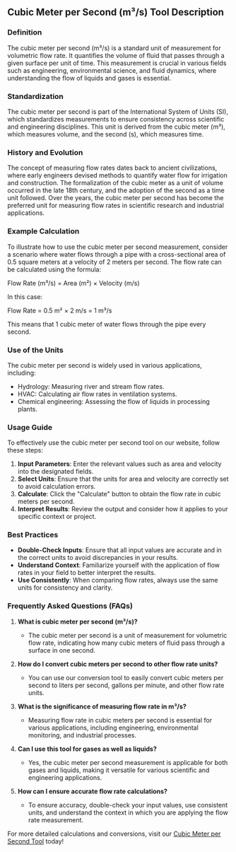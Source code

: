 ## Cubic Meter per Second (m³/s) Tool Description

### Definition
The cubic meter per second (m³/s) is a standard unit of measurement for volumetric flow rate. It quantifies the volume of fluid that passes through a given surface per unit of time. This measurement is crucial in various fields such as engineering, environmental science, and fluid dynamics, where understanding the flow of liquids and gases is essential.

### Standardization
The cubic meter per second is part of the International System of Units (SI), which standardizes measurements to ensure consistency across scientific and engineering disciplines. This unit is derived from the cubic meter (m³), which measures volume, and the second (s), which measures time. 

### History and Evolution
The concept of measuring flow rates dates back to ancient civilizations, where early engineers devised methods to quantify water flow for irrigation and construction. The formalization of the cubic meter as a unit of volume occurred in the late 18th century, and the adoption of the second as a time unit followed. Over the years, the cubic meter per second has become the preferred unit for measuring flow rates in scientific research and industrial applications.

### Example Calculation
To illustrate how to use the cubic meter per second measurement, consider a scenario where water flows through a pipe with a cross-sectional area of 0.5 square meters at a velocity of 2 meters per second. The flow rate can be calculated using the formula:

Flow Rate (m³/s) = Area (m²) × Velocity (m/s)

In this case:

Flow Rate = 0.5 m² × 2 m/s = 1 m³/s

This means that 1 cubic meter of water flows through the pipe every second.

### Use of the Units
The cubic meter per second is widely used in various applications, including:
- Hydrology: Measuring river and stream flow rates.
- HVAC: Calculating air flow rates in ventilation systems.
- Chemical engineering: Assessing the flow of liquids in processing plants.

### Usage Guide
To effectively use the cubic meter per second tool on our website, follow these steps:
1. **Input Parameters**: Enter the relevant values such as area and velocity into the designated fields.
2. **Select Units**: Ensure that the units for area and velocity are correctly set to avoid calculation errors.
3. **Calculate**: Click the "Calculate" button to obtain the flow rate in cubic meters per second.
4. **Interpret Results**: Review the output and consider how it applies to your specific context or project.

### Best Practices
- **Double-Check Inputs**: Ensure that all input values are accurate and in the correct units to avoid discrepancies in your results.
- **Understand Context**: Familiarize yourself with the application of flow rates in your field to better interpret the results.
- **Use Consistently**: When comparing flow rates, always use the same units for consistency and clarity.

### Frequently Asked Questions (FAQs)

1. **What is cubic meter per second (m³/s)?**
   - The cubic meter per second is a unit of measurement for volumetric flow rate, indicating how many cubic meters of fluid pass through a surface in one second.

2. **How do I convert cubic meters per second to other flow rate units?**
   - You can use our conversion tool to easily convert cubic meters per second to liters per second, gallons per minute, and other flow rate units.

3. **What is the significance of measuring flow rate in m³/s?**
   - Measuring flow rate in cubic meters per second is essential for various applications, including engineering, environmental monitoring, and industrial processes.

4. **Can I use this tool for gases as well as liquids?**
   - Yes, the cubic meter per second measurement is applicable for both gases and liquids, making it versatile for various scientific and engineering applications.

5. **How can I ensure accurate flow rate calculations?**
   - To ensure accuracy, double-check your input values, use consistent units, and understand the context in which you are applying the flow rate measurement.

For more detailed calculations and conversions, visit our [Cubic Meter per Second Tool](https://www.inayam.co/unit-converter/flow_rate_volumetric) today!
